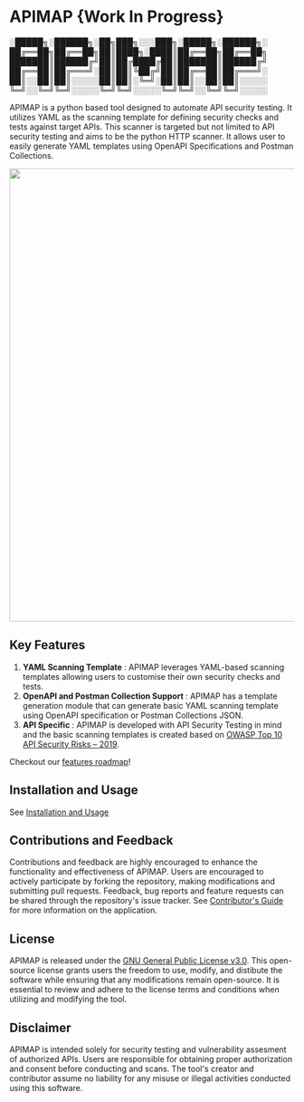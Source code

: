 # APIMAP {Work In Progress}

░█████╗░██████╗░██╗███╗░░░███╗░█████╗░██████╗░
██╔══██╗██╔══██╗██║████╗░████║██╔══██╗██╔══██╗
███████║██████╔╝██║██╔████╔██║███████║██████╔╝
██╔══██║██╔═══╝░██║██║╚██╔╝██║██╔══██║██╔═══╝░
██║░░██║██║░░░░░██║██║░╚═╝░██║██║░░██║██║░░░░░
╚═╝░░╚═╝╚═╝░░░░░╚═╝╚═╝░░░░░╚═╝╚═╝░░╚═╝╚═╝░░░░░

APIMAP is a python based tool designed to automate API security testing. It utilizes YAML as the scanning template for defining security checks and tests against target APIs. This scanner is targeted but not limited to API security testing and aims to be the python HTTP scanner. It allows user to easily generate YAML templates using OpenAPI Specifications and Postman Collections.

<img src="https://github.com/team-s0l1d1ty/apimap/assets/88809233/d8f3f896-c35a-4bfd-bca4-45cf050d3bc4" width="800">

## Key Features
1. **YAML Scanning Template** : APIMAP leverages YAML-based scanning templates allowing users to customise their own security checks and tests.
2. **OpenAPI and Postman Collection Support** : APIMAP has a template generation module that can generate basic YAML scanning template using OpenAPI specification or Postman Collections JSON. 
3. **API Specific** : APIMAP is developed with API Security Testing in mind and the basic scanning templates is created based on [OWASP Top 10 API Security Risks – 2019](https://owasp.org/API-Security/editions/2019/en/0x11-t10/).

Checkout our [features roadmap](https://github.com/team-s0l1d1ty/apimap/wiki)!

## Installation and Usage
See [Installation and Usage](https://github.com/team-s0l1d1ty/apimap/wiki/Installation-and-Usage)

## Contributions and Feedback
Contributions and feedback are highly encouraged to enhance the functionality and effectiveness of APIMAP. Users are encouraged to actively participate by forking the repository, making modifications and submitting pull requests. Feedback, bug reports and feature requests can be shared through the repository's issue tracker. See [Contributor's Guide](https://github.com/team-s0l1d1ty/apimap/wiki/Contributor's-Guide) for more information on the application.

## License
APIMAP is released under the [GNU General Public License v3.0](https://www.gnu.org/licenses/gpl-3.0.en.html). This open-source license grants users the freedom to use, modify, and distibute the software while ensuring that any modifications remain open-source. It is essential to review and adhere to the license terms and conditions when utilizing and modifying the tool.

## Disclaimer
APIMAP is intended solely for security testing and vulnerability assesment of authorized APIs. Users are responsible for obtaining proper authorization and consent before conducting and scans. The tool's creator and contributor assume no liability for any misuse or illegal activities conducted using this software.
